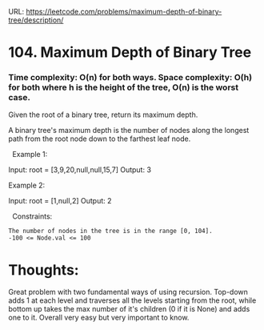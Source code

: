 URL: https://leetcode.com/problems/maximum-depth-of-binary-tree/description/

# 104. Maximum Depth of Binary Tree

### Time complexity: O(n) for both ways. Space complexity: O(h) for both where h is the height of the tree, O(n) is the worst case.

Given the root of a binary tree, return its maximum depth.

A binary tree's maximum depth is the number of nodes along the longest path from the root node down to the farthest leaf node.

 
Example 1:

Input: root = [3,9,20,null,null,15,7]
Output: 3

Example 2:

Input: root = [1,null,2]
Output: 2

 
Constraints:

	The number of nodes in the tree is in the range [0, 104].
	-100 <= Node.val <= 100

# Thoughts:
Great problem with two fundamental ways of using recursion. Top-down adds 1 at each level and traverses all the levels starting from the root, while bottom up takes the max number of it's children (0 if it is None) and adds one to it. Overall 
very easy but very important to know.

